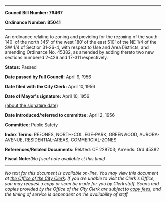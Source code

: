 

********

**Council Bill Number: 76467**
   
**Ordinance Number: 85041**
********

 An ordinance relating to zoning and providing for the rezoning of the south 140' of the north 345' of the west 180' of the east 510' of the NE 1/4 of the SW 1/4 of Section 31-26-4, with respect to Use and Area Districts, and amending Ordinance No. 45382, as amended by adding thereto two new sections numbered 2-426 and 17-311 respectively.

**Status:** Passed
   
**Date passed by Full Council:** April 9, 1956
   
**Date filed with the City Clerk:** April 10, 1956
   
**Date of Mayor's signature:** April 10, 1956
   
[(about the signature date)](/~public/approvaldate.htm)
   
   
   
**Date introduced/referred to committee:** April 2, 1956
   
**Committee:** Public Safety
   
   
**Index Terms:** REZONES, NORTH-COLLEGE-PARK, GREENWOOD, AURORA-AVENUE, RESIDENTIAL-AREAS, COMMERCIAL-ZONES

**References/Related Documents:** Related: CF 228703; Amends: Ord 45382

**Fiscal Note:**_(No fiscal note available at this time)_
********

_No text for this document is available on-line. You may view this document at [the Office of the City Clerk](http://www.seattle.gov/leg/clerk/contactUs.htm). If you are unable to visit the Clerk's Office, you may request a copy or scan be made for you by Clerk staff. Scans and copies provided by the Office of the City Clerk are subject to [copy fees](http://clerk.seattle.gov/~public/clerkfees.htm), and the timing of service is dependent on the availability of staff._

